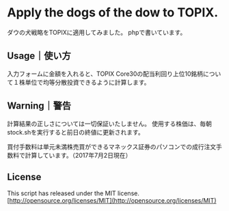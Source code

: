 # Apply the dogs of the dow to TOPIX.

ダウの犬戦略をTOPIXに適用してみました。
phpで書いています。  

## Usage｜使い方

入力フォームに金額を入れると、TOPIX Core30の配当利回り上位10銘柄について１株単位で均等分散投資できるように計算します。  

## Warning｜警告

計算結果の正しさについては一切保証いたしません。
使用する株価は、毎朝stock.shを実行すると前日の終値に更新されます。

買付手数料は単元未満株売買ができるマネックス証券のパソコンでの成行注文手数料で計算しています。（2017年7月2日現在）  

## License

This script has released under the MIT license.  
[http://opensource.org/licenses/MIT](http://opensource.org/licenses/MIT)

